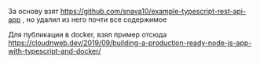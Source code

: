 За основу взят
https://github.com/snava10/example-typescript-rest-api-app
, но удалил из него почти все содержимое

Для публикации в docker, взял пример отсюда
https://cloudnweb.dev/2019/09/building-a-production-ready-node-js-app-with-typescript-and-docker/
